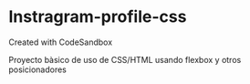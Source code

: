 # Instragram-profile-css
Created with CodeSandbox

Proyecto bàsico de uso de CSS/HTML usando flexbox y otros posicionadores
